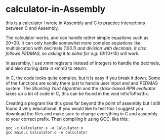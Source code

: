 # calculator-in-Assembly
this is a calculator I wrote in Assembly and C to practice interactions between C and Assembly. 

The calculator works, and can handle rather simple equations such as 20+20. It can only handle somewhat more complex equiations like multiplication with decimals (10*0.1) and division with decimals. It also follows PEDMAS, so asking it to solve for e.g: 10*(10+10) will work.  

In assembly, I use xmm registers instead of integers to handle the decimals, and also storing data in xmm0 to return.

In C, the code looks quite complex, but it is easy if you break it down. Some of the functions are solely there just to handle user input and and PEDMAS system. The _Shunting Yard Algorithm_ and the _stack-based RPN evaluator_ takes up a lot of code in C, this can be found in the void infixToPostfix. 

Creating a program like this goes far beyond the point of assembly but I still found it very educational. If you would like to test this I suggest you download the files and make sure to change everything in C and assembly to your correct prefix. Then compiling it using GCC, like this:
```
gcc -c Calculator.s -o Calculator.o
gcc main.c Calculator.o -o calculator
```
